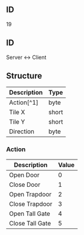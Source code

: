 ## ID
19

## ID
Server <-> Client

## Structure
| Description | Type |
|-------------|------|
| Action[^1] | byte |
| Tile X    | short |
| Tile Y    | short |
| Direction | byte |

### Action
| Description | Value |
|-------------|------|
| Open Door       | 0 |
| Close Door      | 1 |
| Open Trapdoor   | 2 |
| Close Trapdoor  | 3 |
| Open Tall Gate  | 4 |
| Close Tall Gate | 5 |